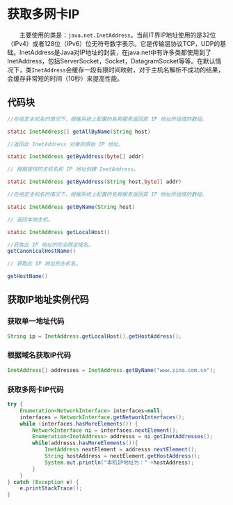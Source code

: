 # 获取多网卡IP
&emsp;&emsp;主要使用的类是：`java.net.InetAddress`。当前IT界IP地址使用的是32位（IPv4）或者128位（IPv6）位无符号数字表示。它是传输层协议TCP，UDP的基础。InetAddress是Java对IP地址的封装，在java.net中有许多类都使用到了InetAddress，包括ServerSocket，Socket，DatagramSocket等等。在默认情况下，类`InetAddress`会缓存一段有限时间映射，对于主机名解析不成功的结果，会缓存非常短的时间（10秒）来提高性能。  
## 代码块
``` java
//在给定主机名的情况下，根据系统上配置的名称服务返回其 IP 地址所组成的数组。

static InetAddress[] getAllByName(String host)

//返回此 InetAddress 对象的原始 IP 地址。

static InetAddress getByAddress(byte[] addr)

// 根据提供的主机名和 IP 地址创建 InetAddress。

static InetAddress getByAddress(String host,byte[] addr)

//在给定主机名的情况下，根据系统上配置的名称服务返回其 IP 地址所组成的数组。

static InetAddress getByName(String host)

// 返回本地主机。

static InetAddress getLocalHost()

//获取此 IP 地址的完全限定域名。
getCanonicalHostName() 

// 获取此 IP 地址的主机名。    

getHostName() 

```
## 获取IP地址实例代码
### 获取单一地址代码
``` java
String ip = InetAddress.getLocalHost().getHostAddress();
```
### 根据域名获取IP代码
``` java
InetAddress[] addresses = InetAddress.getByName("www.sina.com.cn"); 
```
### 获取多网卡IP代码
``` java
try {
    Enumeration<NetworkInterface> interfaces=null;
    interfaces = NetworkInterface.getNetworkInterfaces();
    while (interfaces.hasMoreElements()) {  
        NetworkInterface ni = interfaces.nextElement(); 
        Enumeration<InetAddress> addresss = ni.getInetAddresses();
        while(addresss.hasMoreElements()){
            InetAddress nextElement = addresss.nextElement();
            String hostAddress = nextElement.getHostAddress();
            System.out.println("本机IP地址为：" +hostAddress);
        }
    } 
} catch (Exception e) {
    e.printStackTrace();
}
```